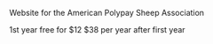 Website for the American Polypay Sheep Association


1st year free for $12
$38 per year after first year
